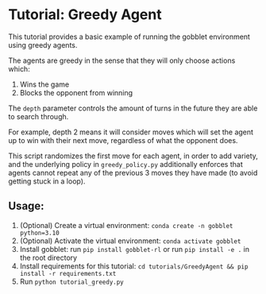 # Tutorial: Greedy Agent
This tutorial provides a basic example of running the gobblet environment using greedy agents.

The agents are greedy in the sense that they will only choose actions which:
1. Wins the game 
2. Blocks the opponent from winning

The `depth` parameter controls the amount of turns in the future they are able to search through. 

For example, depth 2 means it will consider moves which will set the agent up to win with their next move, regardless of what the opponent does.

This script randomizes the first move for each agent, in order to add variety, and the underlying policy in `greedy_policy.py` additionally enforces that agents cannot repeat any of the previous 3 moves they have made (to avoid getting stuck in a loop).

## Usage:

1. (Optional) Create a virtual environment: `conda create -n gobblet python=3.10`
2. (Optional) Activate the virtual environment: `conda activate gobblet`
3. Install gobblet: run `pip install gobblet-rl` or run `pip install -e .` in the root directory
4. Install requirements for this tutorial: `cd tutorials/GreedyAgent && pip install -r requirements.txt`
5. Run `python tutorial_greedy.py`

